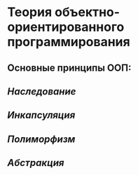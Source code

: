 # Теория объектно-ориентированного программирования

## **Основные принципы ООП**:

## ***Наследование***

## ***Инкапсуляция***

## ***Полиморфизм***

## *Абстракция*